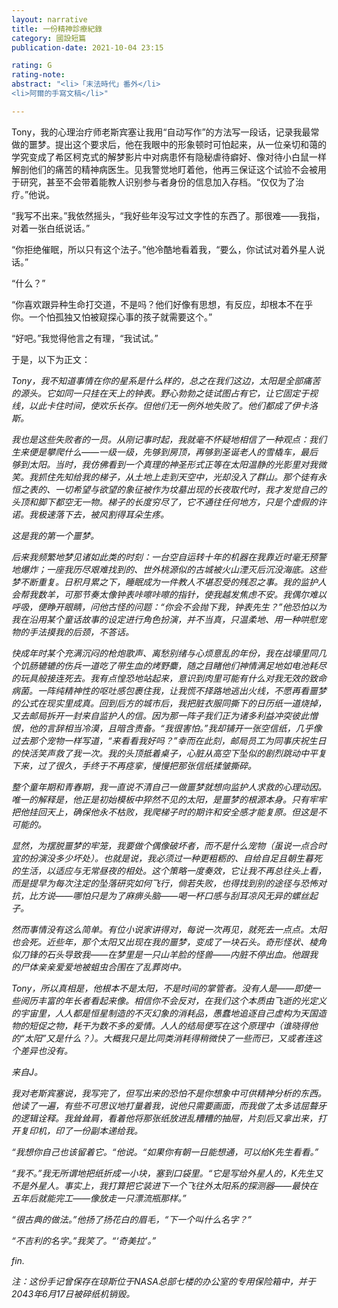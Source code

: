 ```yaml
---
layout: narrative
title: 一份精神診療紀錄
category: 國設短篇
publication-date: 2021-10-04 23:15

rating: G
rating-note:
abstract: "<li>「末法時代」番外</li>
<li>阿爾的手寫文稿</li>"

---
```


Tony，我的心理治疗师老斯宾塞让我用“自动写作”的方法写一段话，记录我最常做的噩梦。提出这个要求后，他在我眼中的形象顿时可怕起来，从一位亲切和蔼的学究变成了希区柯克式的解梦影片中对病患怀有隐秘虐待癖好、像对待小白鼠一样解剖他们的痛苦的精神病医生。见我警觉地盯着他，他再三保证这个试验不会被用于研究，甚至不会带着能教人识别参与者身份的信息加入存档。“仅仅为了治疗。”他说。
 
“我写不出来。”我依然摇头，“我好些年没写过文字性的东西了。那很难——我指，对着一张白纸说话。”
 
“你拒绝催眠，所以只有这个法子。”他冷酷地看着我，“要么，你试试对着外星人说话。”
 
“什么？”
 
“你喜欢跟异种生命打交道，不是吗？他们好像有思想，有反应，却根本不在乎你。一个怕孤独又怕被窥探心事的孩子就需要这个。”
 
“好吧。”我觉得他言之有理，“我试试。”
 
于是，以下为正文：
 
<i>Tony，我不知道事情在你的星系是什么样的，总之在我们这边，太阳是全部痛苦的源头。它如同一只挂在天上的钟表。野心勃勃之徒试图占有它，让它固定于视线，以此卡住时间，使欢乐长存。但他们无一例外地失败了。他们都成了伊卡洛斯。
 
<i>我也是这些失败者的一员。从刚记事时起，我就毫不怀疑地相信了一种观点：我们生来便是攀爬什么——一级一级，先够到房顶，再够到圣诞老人的雪橇车，最后够到太阳。当时，我仿佛看到一个真理的神圣形式正等在太阳温静的光影里对我微笑。我抓住先知给我的梯子，从土地上走到天空中，光却没入了群山。那个徒有永恒之表的、一切希望与欲望的象征被作为坟墓出现的长夜取代时，我才发觉自己的头顶和脚下都空无一物。梯子的长度穷尽了，它不通往任何地方，只是个虚假的许诺。我极速落下去，被风割得耳朵生疼。
 
<i>这是我的第一个噩梦。
 
<i>后来我频繁地梦见诸如此类的时刻：一台空自运转十年的机器在我靠近时毫无预警地爆炸；一座我历尽艰难找到的、世外桃源似的古城被火山湮灭后沉没海底。这些梦不断重复。日积月累之下，睡眠成为一件教人不堪忍受的残忍之事。我的监护人会帮我数羊，可那节奏太像钟表咔嚓咔嚓的指针，使我越发焦虑不安。我偶尔难以呼吸，便睁开眼睛，问他古怪的问题：“你会不会抛下我，钟表先生？”他恐怕以为我在沿用某个童话故事的设定进行角色扮演，并不当真，只温柔地、用一种哄慰宠物的手法摸我的后颈，不答话。
 
<i>快成年时某个充满沉闷的枪炮歌声、离愁别绪与心烦意乱的年份，我在战壕里同几个饥肠辘辘的伤兵一道吃了带生血的烤野麋，随之目睹他们神情满足地如电池耗尽的玩具般接连死去。我有点惶恐地站起来，意识到肉里可能有什么对我无效的致命病菌。一阵纯精神性的呕吐感包裹住我，让我慌不择路地逃出火线，不愿再看噩梦的公式在现实里成真。回到后方的城市后，我把脏衣服同撕下的日历纸一道烧掉，又去邮局拆开一封来自监护人的信。因为那一阵子我们正为诸多利益冲突彼此憎恨，他的言辞相当冷漠，且暗含责备。“我很害怕。”我却铺开一张空信纸，几乎像过去那个宠物一样写道，“来看看我好吗？”幸而在此刻，邮局员工为同事庆祝生日的快活笑声救了我一次。我的头顶抵着桌子，心脏从高空下坠似的剧烈跳动中平复下来，过了很久，手终于不再痉挛，慢慢把那张信纸揉皱撕碎。
 
<i>整个童年期和青春期，我一直说不清自己一做噩梦就想向监护人求救的心理动因。唯一的解释是，他正是初始模板中猝然不见的太阳，是噩梦的根源本身。只有牢牢把他挂回天上，确保他永不枯败，我爬梯子时的期许和安全感才能复原。但这是不可能的。
 
<i>显然，为摆脱噩梦的牢笼，我要做个偶像破坏者，而不是什么宠物（虽说一点合时宜的扮演没多少坏处）。也就是说，我必须过一种更粗粝的、自给自足且朝生暮死的生活，以适应与无常昼夜的相处。这个策略一度奏效，它让我不再总往头上看，而是提早为每次注定的坠落研究如何飞行，倘若失败，也得找到别的途径与恐怖对抗，比方说——哪怕只是为了麻痹头脑——喝一杯口感与刮耳凉风无异的螺丝起子。
 
<i>然而事情没有这么简单。有位小说家讲得对，每说一次再见，就死去一点点。太阳也会死。近些年，那个太阳又出现在我的噩梦，变成了一块石头。奇形怪状、棱角似刀锋的石头导致我——在梦里是一只山羊脸的怪兽——内脏不停出血。他跟我的尸体亲亲爱爱地被蛆虫合围在了乱葬岗中。
 
<i>Tony，所以真相是，他根本不是太阳，不是时间的掌管者。没有人是——即使一些阅历丰富的年长者看起来像。相信你不会反对，在我们这个本质由飞逝的光定义的宇宙里，人人都是恒星制造的不灭幻象的消耗品，愚蠢地追逐自己虚构为天国造物的短促之物，耗干为数不多的爱情。人人的结局便写在这个原理中（谁晓得他的“太阳”又是什么？）。大概我只是比同类消耗得稍微快了一些而已，又或者连这个差异也没有。
 
<i>来自J。
 
我对老斯宾塞说，我写完了，但写出来的恐怕不是你想象中可供精神分析的东西。他读了一遍，有些不可思议地打量着我，说他只需要画面，而我做了太多诘屈聱牙的逻辑诠释。我耸耸肩，看着他将那张纸放进乱糟糟的抽屉，片刻后又拿出来，打开复印机，印了一份副本递给我。
 
“我想你自己也该留着它。“他说。“如果你有朝一日能想通，可以给K先生看看。”
 
“我不。”我无所谓地把纸折成一小块，塞到口袋里。“它是写给外星人的，K先生又不是外星人。事实上，我打算把它装进下一个飞往外太阳系的探测器——最快在五年后就能完工——像放走一只漂流瓶那样。”

“很古典的做法。”他扬了扬花白的眉毛，“下一个叫什么名字？”
 
“不吉利的名字。”我笑了。“‘奇美拉’。”

fin.
 
注：这份手记曾保存在琼斯位于NASA总部七楼的办公室的专用保险箱中，并于2043年6月17日被碎纸机销毁。
